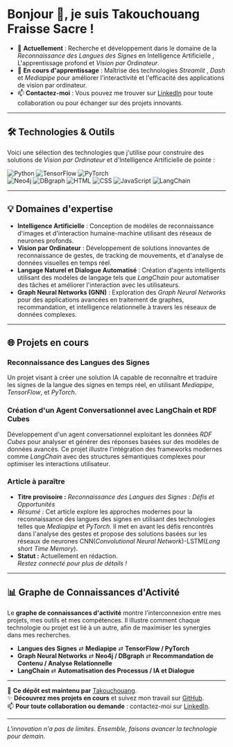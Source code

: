 # Bonjour 👋, je suis Takouchouang Fraisse Sacre !

- 🔭 **Actuellement** : Recherche et développement dans le domaine de la *Reconnaissance des Langues des Signes* en Intelligence Artificielle , L'apprentissage profond et *Vision par Ordinateur*.
- 🌱 **En cours d'apprentissage** : Maîtrise des technologies *Streamlit* , *Dash* et *Mediapipe* pour améliorer l'interactivité et l'efficacité des applications de vision par ordinateur.
- 📫 **Contactez-moi** : Vous pouvez me trouver sur [LinkedIn](https://www.linkedin.com/in/takouchouang-fraisse-sacre-a0761a312/) pour toute collaboration ou pour échanger sur des projets innovants.

---

## 🛠 Technologies & Outils

Voici une sélection des technologies que j'utilise pour construire des solutions de *Vision par Ordinateur* et d'Intelligence Artificielle de pointe :

![Python](https://img.shields.io/badge/Python-blue?style=flat&logo=python)  ![TensorFlow](https://img.shields.io/badge/TensorFlow-orange?style=flat&logo=tensorflow)  ![PyTorch](https://img.shields.io/badge/PyTorch-red?style=flat&logo=pytorch)  
![Neo4j](https://img.shields.io/badge/Neo4j-lightblue?style=flat&logo=neo4j) ![DBgraph](https://img.shields.io/badge/DBgraph-gray?style=flat) ![HTML](https://img.shields.io/badge/HTML5-orange?style=flat&logo=html5)
![CSS](https://img.shields.io/badge/CSS3-blue?style=flat&logo=css3)  ![JavaScript](https://img.shields.io/badge/JavaScript-yellow?style=flat&logo=javascript) ![LangChain](https://img.shields.io/badge/LangChain-lightgreen?style=flat&logo=python)

---

## 💡 Domaines d'expertise

- **Intelligence Artificielle** : Conception de modèles de reconnaissance d'images et d'interaction humaine-machine utilisant des réseaux de neurones profonds.
- **Vision par Ordinateur** : Développement de solutions innovantes de reconnaissance de gestes, de tracking de mouvements, et d'analyse de données visuelles en temps réel.
- **Langage Naturel et Dialogue Automatisé** : Création d'agents intelligents utilisant des modèles de langage tels que *LangChain* pour automatiser des tâches et améliorer l'interaction avec les utilisateurs.
- **Graph Neural Networks (GNN)** : Exploration des *Graph Neural Networks* pour des applications avancées en traitement de graphes, recommandation, et intelligence relationnelle à travers les réseaux de données complexes.

---

## 🌐 Projets en cours

### Reconnaissance des Langues des Signes
Un projet visant à créer une solution IA capable de reconnaître et traduire les signes de la langue des signes en temps réel, en utilisant *Mediapipe*, *TensorFlow*, et *PyTorch*.  

### Création d'un Agent Conversationnel avec LangChain et RDF Cubes
Développement d'un agent conversationnel exploitant les données *RDF Cubes* pour analyser et générer des réponses basées sur des modèles de données avancés. Ce projet illustre l'intégration des frameworks modernes comme *LangChain* avec des structures sémantiques complexes pour optimiser les interactions utilisateur.

### **Article à paraître**
- **Titre provisoire :** *Reconnaissance des Langues des Signes : Défis et Opportunités*  
- *Résumé :* Cet article explore les approches modernes pour la reconnaissance des langues des signes en utilisant des technologies telles que *Mediapipe* et *PyTorch*. Il met en avant les défis rencontrés dans l'analyse des gestes et propose des solutions basées sur les réseaux de neurones CNN(*Convolutional Neural Network*)-LSTM(*Long short Time Memory*).  
- **Statut :** Actuellement en rédaction.  
*Restez connecté pour plus de détails !*

---

## 📊 Graphe de Connaissances d'Activité

Le **graphe de connaissances d'activité** montre l'interconnexion entre mes projets, mes outils et mes compétences. Il illustre comment chaque technologie ou projet est lié à un autre, afin de maximiser les synergies dans mes recherches.

- **Langues des Signes** ⇄ **Mediapipe** ⇄ **TensorFlow / PyTorch**
- **Graph Neural Networks** ⇄ **Neo4j / DBgraph** ⇄ **Recommandation de Contenu / Analyse Relationnelle**
- **LangChain** ⇄ **Automatisation des Processus / IA et Dialogue**

---

🌟 **Ce dépôt est maintenu par** [Takouchouang](https://github.com/Takouchouang).  
✨ **Découvrez mes projets en cours** et suivez mon travail sur [GitHub](https://github.com/Takouchouang).  
📫 **Pour toute collaboration ou demande** : contactez-moi sur [LinkedIn](https://www.linkedin.com/in/takouchouang-fraisse-sacre-a0761a312/).

---

*L'innovation n'a pas de limites. Ensemble, faisons avancer la technologie pour demain.*
